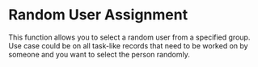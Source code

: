 # Random User Assignment

This function allows you to select a random user from a specified group. Use case could be on all task-like records that need to be worked on by someone and you want to select the person randomly.



